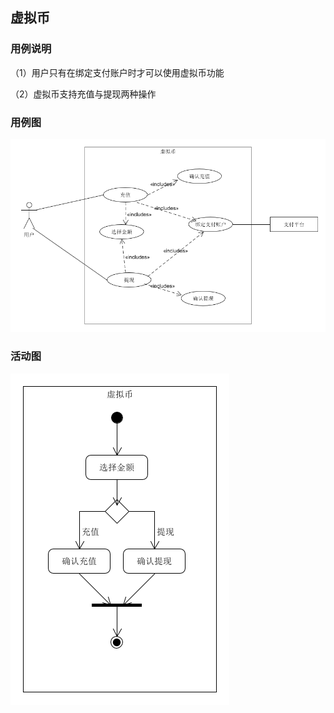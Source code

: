## 虚拟币

### 用例说明

（1）用户只有在绑定支付账户时才可以使用虚拟币功能

（2）虚拟币支持充值与提现两种操作

### 用例图

![虚拟币用例图](./../pic/money.png)

### 活动图

![虚拟币活动图](./../pic/moneyAC.png)